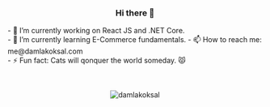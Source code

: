 <h3 align="center">Hi there 👋</h3>

<p align="center">
<p align="left"> - 🔭 I’m currently working on React JS and .NET Core.<br/>
<span>- 🌱 I’m currently learning E-Commerce fundamentals.</span
- 🤔 I’m looking for help with React JS, tutorials with small projects would be really great!<br/>
- 📫 How to reach me: me@damlakoksal.com<br/>
- ⚡ Fun fact: Cats will qonquer the world someday. 😾</p>
</p>
  <br/>
 <p align="center" > <img class="image" src="https://github-readme-stats.vercel.app/api?username=damlakoksal&show_icons=true&theme=tokyonight" alt="damlakoksal" /></p>

